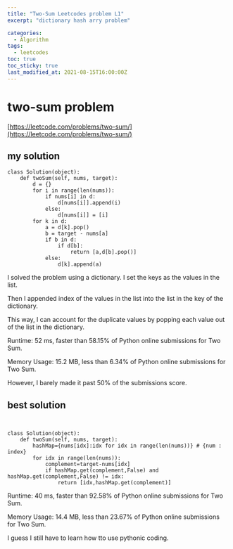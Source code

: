 ```yaml
---
title: "Two-Sum Leetcodes problem L1"
excerpt: "dictionary hash arry problem"

categories:
  - Algorithm
tags:
  - leetcodes
toc: true
toc_sticky: true
last_modified_at: 2021-08-15T16:00:00Z
---
```


# two-sum problem 

[https://leetcode.com/problems/two-sum/](https://leetcode.com/problems/two-sum/)

## my solution
```
class Solution(object):
    def twoSum(self, nums, target):
        d = {}
        for i in range(len(nums)):
            if nums[i] in d:
                d[nums[i]].append(i)
            else: 
                d[nums[i]] = [i]
        for k in d:
            a = d[k].pop()
            b = target - nums[a]
            if b in d:
                if d[b]:
                    return [a,d[b].pop()]
            else:
                d[k].append(a)
```

I solved the problem using a dictionary. I set the keys as the values in the list. 

Then I appended index of the values in the list into the list in the key of the dictionary.

This way, I can account for the duplicate values by popping each value out of the list in the dictionary. 

Runtime: 52 ms, faster than 58.15% of Python online submissions for Two Sum.

Memory Usage: 15.2 MB, less than 6.34% of Python online submissions for Two Sum.

However, I barely made it past 50% of the submissions score.


## best solution

```


class Solution(object):
    def twoSum(self, nums, target):
        hashMap={nums[idx]:idx for idx in range(len(nums))} # {num : index}        
        for idx in range(len(nums)):
            complement=target-nums[idx]
            if hashMap.get(complement,False) and hashMap.get(complement,False) != idx:
                return [idx,hashMap.get(complement)]              
```            
      
Runtime: 40 ms, faster than 92.58% of Python online submissions for Two Sum.

Memory Usage: 14.4 MB, less than 23.67% of Python online submissions for Two Sum.

I guess I still have to learn how tto use pythonic coding. 